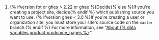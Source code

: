 1. {% ifversion fpt or ghes > 2.22 or ghae %}Decide{% else %}If you're creating a project site, decide{% endif %} which publishing source you want to use. {% ifversion ghes < 3.0 %}If you're creating a user or organization site, you must store your site's source code on the `master` branch.{% endif %} For more information, see "[About {% data variables.product.prodname_pages %}](/articles/about-github-pages#publishing-sources-for-github-pages-sites)."
